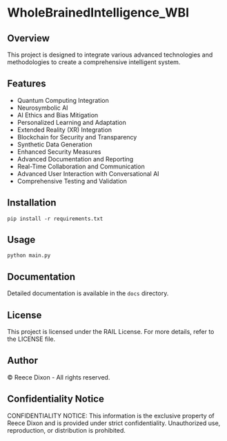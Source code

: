 
# WholeBrainedIntelligence_WBI

## Overview
This project is designed to integrate various advanced technologies and methodologies to create a comprehensive intelligent system.

## Features
- Quantum Computing Integration
- Neurosymbolic AI
- AI Ethics and Bias Mitigation
- Personalized Learning and Adaptation
- Extended Reality (XR) Integration
- Blockchain for Security and Transparency
- Synthetic Data Generation
- Enhanced Security Measures
- Advanced Documentation and Reporting
- Real-Time Collaboration and Communication
- Advanced User Interaction with Conversational AI
- Comprehensive Testing and Validation

## Installation
```
pip install -r requirements.txt
```

## Usage
```
python main.py
```

## Documentation
Detailed documentation is available in the `docs` directory.

## License
This project is licensed under the RAIL License. For more details, refer to the LICENSE file.

## Author
© Reece Dixon - All rights reserved.

## Confidentiality Notice
CONFIDENTIALITY NOTICE: This information is the exclusive property of Reece Dixon and is provided under strict confidentiality. Unauthorized use, reproduction, or distribution is prohibited.
